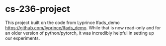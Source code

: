 # cs-236-project

This project built on the code from Lyprince lfads_demo https://github.com/lyprince/lfads_demo. While that is now read-only and for an older version of python/pytorch, it was incredibly helpful in setting up our experiments. 
